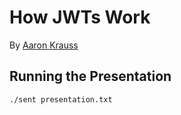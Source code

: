 How JWTs Work
==

By [Aaron Krauss](https://thecodeboss.dev)

## Running the Presentation

```
./sent presentation.txt
```
